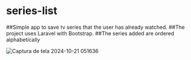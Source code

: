 # series-list
##Simple app to save tv series that the user has already watched. 
##The project uses Laravel with Bootstrap.
##The series added are ordered alphabetically

![Captura de tela 2024-10-21 051636](https://github.com/user-attachments/assets/8fc2ed89-2aea-4e3f-b09b-757ca9417d32)

